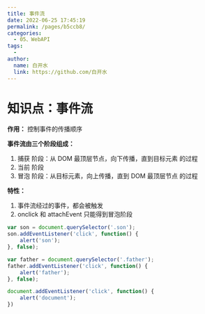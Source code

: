 ```yaml
---
title: 事件流
date: 2022-06-25 17:45:19
permalink: /pages/b5ccb8/
categories:
  - 05、WebAPI
tags:
  - 
author: 
  name: 白开水
  link: https://github.com/白开水
---
```

# 知识点：事件流

**作用：** 控制事件的传播顺序

**事件流由三个阶段组成：**
1. 捕获 阶段：从 DOM 最顶层节点，向下传播，直到目标元素 的过程
2. 当前 阶段
3. 冒泡 阶段：从目标元素，向上传播，直到 DOM 最顶层节点 的过程

**特性：**
1. 事件流经过的事件，都会被触发
2. onclick 和 attachEvent 只能得到冒泡阶段


```js
var son = document.querySelector('.son');
son.addEventListener('click', function() {
    alert('son');
}, false);

var father = document.querySelector('.father');
father.addEventListener('click', function() {
    alert('father');
}, false);

document.addEventListener('click', function() {
    alert('document');
})
```